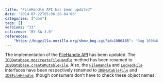 ```yaml
---
title: "FileHandle API has been updated"
date: "2014-07-22T05:06:26-04:00"
categories: ["dom"]
tags: []
versions: "33"
cclicense: "BY-SA 3.0"
references:
    "https://bugzilla.mozilla.org/show_bug.cgi?id=1006485": "Bug 1006485 – FileHandle: Rename FileHandle to MutableFile and LockedFile to FileHandle"
---
```

The implementation of the [FileHandle API](https://developer.mozilla.org/en-US/docs/Web/API/File_Handle_API) has been updated. The [`IDBDatabase.mozCreateFileHandle`](https://developer.mozilla.org/en-US/docs/Web/API/IDBDatabase.mozCreateFileHandle) method has been renamed to [`IDBDatabase.createMutableFile`](https://developer.mozilla.org/en-US/docs/Web/API/IDBDatabase.createMutableFile). Also, the [`FileHandle`](https://developer.mozilla.org/en-US/docs/Web/API/FileHandle) and [`LockedFile`](https://developer.mozilla.org/en-US/docs/Web/API/LockedFile) interfaces have been respectively renamed to [`IDBMutableFile`](https://developer.mozilla.org/en-US/docs/Web/API/IDBMutableFile) and [`IDBFileHandle`](https://developer.mozilla.org/en-US/docs/Web/API/IDBFileHandle), though consumers don't have to check these object names.
